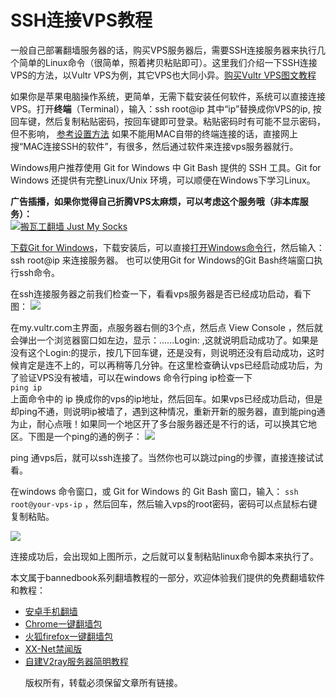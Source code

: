 <h1>SSH连接VPS教程</h1>

一般自己部署翻墙服务器的话，购买VPS服务器后，需要SSH连接服务器来执行几个简单的Linux命令（很简单，照着拷贝粘贴即可）。这里我们介绍一下SSH连接VPS的方法，以Vultr VPS为例，其它VPS也大同小异。[购买Vultr VPS图文教程](https://github.com/bannedbook/fanqiang/blob/master/v2ss/%E8%B4%AD%E4%B9%B0Vultr%20VPS%E5%9B%BE%E6%96%87%E6%95%99%E7%A8%8B.md)

如果你是苹果电脑操作系统，更简单，无需下载安装任何软件，系统可以直接连接VPS。打开**终端**（Terminal），输入：ssh root@ip  其中“ip”替换成你VPS的ip, 按回车键，然后复制粘贴密码，按回车键即可登录。粘贴密码时有可能不显示密码，但不影响， [参考设置方法](http://www.cnblogs.com/ghj1976/archive/2013/04/19/3030159.html)  如果不能用MAC自带的终端连接的话，直接网上搜“MAC连接SSH的软件”，有很多，然后通过软件来连接vps服务器就行。

Windows用户推荐使用 Git for Windows 中 Git Bash 提供的 SSH 工具。Git for Windows 还提供有完整Linux/Unix 环境，可以顺便在Windows下学习Linux。</p>

<b>广告插播，如果你觉得自己折腾VPS太麻烦，可以考虑这个服务哦（非本库服务）：</b><br>
<a href="https://github.com/killgcd/justmysocks/blob/master/README.md"><img src="https://raw.githubusercontent.com/killgcd/justmysocks/master/images/bwgss.jpg" alt="搬瓦工翻墙 Just My Socks"></a>

<a href="https://git-for-windows.github.io/" rel="nofollow">下载Git for Windows</a>，下载安装后，可以直接<a href="https://zh.wikihow.com/%E6%89%93%E5%BC%80Windows%E7%B3%BB%E7%BB%9F%E7%9A%84%E5%91%BD%E4%BB%A4%E6%8F%90%E7%A4%BA%E7%AC%A6" rel="nofollow">打开Windows命令行</a>，然后输入：ssh root@ip 来连接服务器。 也可以使用Git for Windows的Git Bash终端窗口执行ssh命令。

在ssh连接服务器之前我们检查一下，看看vps服务器是否已经成功启动，看下图：
![](https://raw.githubusercontent.com/bannedbook/fanqiang/master/v2ss/images/vps/vultr-console.jpg)

在my.vultr.com主界面，点服务器右侧的3个点，然后点 View Console ，然后就会弹出一个浏览器窗口如左边，显示：......Login: ,这就说明启动成功了。如果是没有这个Login:的提示，按几下回车键，还是没有，则说明还没有启动成功，这时候肯定是连不上的，可以再稍等几分钟。在这里检查确认vps已经启动成功后，为了验证VPS没有被墙，可以在windows 命令行ping ip检查一下<br>
`ping ip`<br>
上面命令中的 ip 换成你的vps的ip地址，然后回车。如果vps已经成功启动，但是却ping不通，则说明ip被墙了，遇到这种情况，重新开新的服务器，直到能ping通为止，耐心点哦！如果同一个地区开了多台服务器还是不行的话，可以换其它地区。下图是一个ping的通的例子：
![](https://docs.microsoft.com/en-us/windows-server/identity/ad-fs/troubleshooting/media/ad-fs-tshoot-dns/dns1.png)

ping 通vps后，就可以ssh连接了。当然你也可以跳过ping的步骤，直接连接试试看。

在windows 命令窗口，或 Git for Windows 的 Git Bash 窗口，输入：
`ssh root@your-vps-ip` ，然后回车，然后输入vps的root密码，密码可以点鼠标右键复制粘贴。

![](https://raw.githubusercontent.com/bannedbook/fanqiang/master/v2ss/images/ss/xshell2.png)

连接成功后，会出现如上图所示，之后就可以复制粘贴linux命令脚本来执行了。

本文属于bannedbook系列翻墙教程的一部分，欢迎体验我们提供的免费翻墙软件和教程：
<ul>
<li><a href="https://github.com/bannedbook/fanqiang/wiki/%E5%AE%89%E5%8D%93%E7%BF%BB%E5%A2%99%E8%BD%AF%E4%BB%B6">安卓手机翻墙</a></li>
 <li><a href="https://github.com/bannedbook/fanqiang/wiki/Chrome%E4%B8%80%E9%94%AE%E7%BF%BB%E5%A2%99%E5%8C%85" >Chrome一键翻墙包</a></li>
 <li><a href="https://github.com/bannedbook/fanqiang/wiki/%E7%81%AB%E7%8B%90firefox%E4%B8%80%E9%94%AE%E7%BF%BB%E5%A2%99%E5%8C%85" >火狐firefox一键翻墙包</a></li>
 <li><a href="https://github.com/bannedbook/xxjw" >XX-Net禁闻版</a></li>
 <li><a href="https://github.com/bannedbook/fanqiang/blob/master/v2ss/%E8%87%AA%E5%BB%BAV2ray%E6%9C%8D%E5%8A%A1%E5%99%A8%E7%AE%80%E6%98%8E%E6%95%99%E7%A8%8B.md" >自建V2ray服务器简明教程</a></li>

版权所有，转载必须保留文章所有链接。
